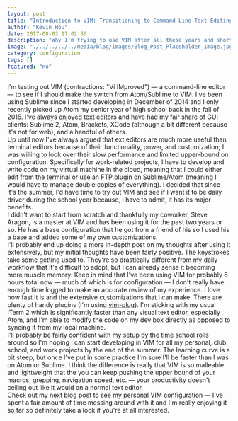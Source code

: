 ```yaml
---
layout: post
title: "Introduction to VIM: Transitioning to Command Line Text Editing"
author: "Kevin Hou"
date: 2017-08-03 17:02:56
description: "Why I'm trying to use VIM after all these years and short reflection on what I think so far."
image: "./../../../../media/blog/images/Blog_Post_Placeholder_Image.jpg"
category: configuration
tags: []
featured: "no"
---
```

I'm testing out VIM (contractions: "Vi IMproved") — a command-line editor — to see if I should make the switch from Atom/Sublime to VIM. I've been using Sublime since I started developing in December of 2014 and I only recently picked up Atom my senior year of high school back in the fall of 2015. I've always enjoyed text editors and have had my fair share of GUI clients: Sublime 2, Atom, Brackets, XCode (although a bit different because it's not for web), and a handful of others.
<br class="post-line-break">
Up until now I've always argued that ext editors are much more useful than terminal editors because of their functionality, power, and customization; I was willing to look over their slow performance and limited upper-bound on configuration. Specifically for work-related projects, I have to develop and write code on my virtual machine in the cloud, meaning that I could either edit from the terminal or use an FTP plugin on Sublime/Atom (meaning I would have to manage double copies of everything). I decided that since it's the summer, I'd have time to try out VIM and see if I want it to be daily driver during the school year because, I have to admit, it has its major benefits.
<br class="post-line-break">
I didn't want to start from scratch and thankfully my coworker, Steve Aragon, is a master at VIM and has been using it for the past two years or so. He has a base configuration that he got from a friend of his so I used his a base and added some of my own customizations.
<br class="post-line-break">
I'll probably end up doing a more in-depth post on my thoughts after using it extensively, but my initial thoughts have been fairly positive. The keystrokes take some getting used to. They're so drastically different from my daily workflow that it's difficult to adopt, but I can already sense it becoming more muscle memory. Keep in mind that I've been using VIM for probably 6 hours total now — much of which is for configuration — I don't really have enough time logged to make an accurate review of my experience. I love how fast it is and the extensive customizations that I can make. There are plenty of handy plugins (I'm using [vim-plug](https://github.com/junegunn/vim-plug)). I'm sticking with my usual iTerm 2 which is significantly faster than any visual text editor, especially Atom, and I'm able to modify the code on my dev box directly as opposed to syncing it from my local machine.
<br class="post-line-break">
I'll probably be fairly confident with my setup by the time school rolls around so I'm hoping I can start developing in VIM for all my personal, club, school, and work projects by the end of the summer. The learning curve is a bit steep, but once I've put in some practice I'm sure I'll be faster than I was on Atom or Sublime. I think the difference is really that VIM is so malleable and lightweight that the you can keep pushing the upper bound of your macros, grepping, navigation speed, etc. — your productivity doesn't ceiling out like it would on a normal text editor.
<br class="post-line-break">
Check out my [next blog post](http://localhost:4000/programming/2017/08/04/my-custom-vim-configuration-installation-usage-and-capabilities.html) to see my personal VIM configuration — I've spent a fair amount of time messing around with it and I'm really enjoying it so far so definitely take a look if you're at all interested.
